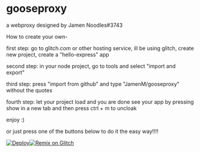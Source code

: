 # gooseproxy
a webproxy designed by Jamen Noodles#3743
 
How to create your own-
 
first step: go to glitch.com or other hosting service, ill be using glitch, create new project, create a "hello-express" app
 
second step: in your node project, go to tools and select "import and export"
  
third step: press "import from github" and type "JamenM/gooseproxy" without the quotes
 
fourth step: let your project load and you are done see your app by pressing show in a new tab and then press ctrl + m to uncloak
 
enjoy :)
 
or just press one of the buttons below to do it the easy way!!!!
 
[![Deploy](https://www.herokucdn.com/deploy/button.svg)](https://heroku.com/deploy?template=https://github.com/JamenM/gooseproxy)[![Remix on Glitch](https://cdn.glitch.com/2703baf2-b643-4da7-ab91-7ee2a2d00b5b%2Fremix-button.svg)](https://glitch.com/edit/#!/import/github/JamenM/gooseproxy)
